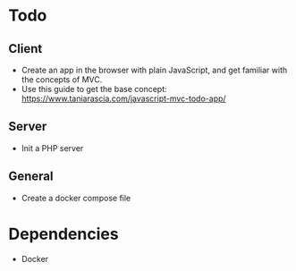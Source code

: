 # Todo
## Client
- Create an app in the browser with plain JavaScript, and get familiar with the concepts of MVC.
- Use this guide to get the base concept: https://www.taniarascia.com/javascript-mvc-todo-app/


## Server
- Init a PHP server

## General

- Create a docker compose file

# Dependencies
- Docker